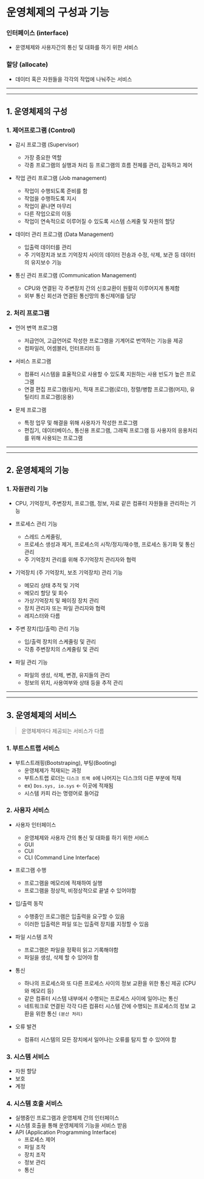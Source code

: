 # 운영체제의 구성과 기능

### 인터페이스 (interface)

- 운영체제와 사용자간의 통신 및 대화를 하기 위한 서비스

### 할당 (allocate)

- 데이터 혹은 자원들을 각각의 작업에 나눠주는 서비스

---

---

## 1. 운영체제의 구성

### 1. 제어프로그램 (Control)

- 감시 프로그램 (Supervisor)

  - 가장 중요한 역할
  - 각종 프로그램의 실행과 처리 등 프로그램의 흐름 전체를 관리, 감독하고 제어

- 작업 관리 프로그램 (Job management)

  - 작업이 수행되도록 준비를 함
  - 작업을 수행하도록 지시
  - 작업이 끝나면 마무리
  - 다른 작업으로의 이동
  - 작업이 연속적으로 이루어질 수 있도록 시스템 스케줄 및 자원의 할당

- 데이터 관리 프로그램 (Data Management)

  - 입출력 데이터를 관리
  - 주 기억장치과 보조 기억장치 사이의 데이터 전송과 수정, 삭제, 보관 등 데이터의 유지보수 기능

- 통신 관리 프로그램 (Communication Management)
  - CPU와 연결된 각 주변장치 간의 신호교환이 원활히 이루어지게 통제함
  - 외부 통신 회선과 연결된 통신망의 통신제어를 담당

### 2. 처리 프로그램

- 언어 변역 프로그램

  - 저급언어, 고급언어로 작성한 프로그램을 기계어로 번역하는 기능을 제공
  - 컴파일러, 어셈블러, 인터프리터 등

- 서비스 프로그램

  - 컴퓨터 시스템을 효율적으로 사용할 수 있도록 지원하는 사용 빈도가 높은 프로그램
  - 연결 편집 프로그램(링커), 적재 프로그램(로더), 정렬/병합 프로그램(머지), 유틸리티 프로그램(응용)

- 문제 프로그램
  - 특정 업무 및 해결을 위해 사용자가 작성한 프로그램
  - 편집기, 데이터베이스, 통신용 프로그램, 그래픽 프로그램 등 사용자의 응용처리를 위해 사용되는 프로그램

---

---

## 2. 운영체제의 기능

### 1. 자원관리 기능

- CPU, 기억장치, 주변장치, 프로그램, 정보, 자료 같은 컴퓨터 자원들을 관리하는 기능

- 프로세스 관리 기능

  - 스레드 스케줄링,
  - 프로세스 생성과 제거, 프로세스의 시작/정지/재수행, 프로세스 동기화 및 통신 관리
  - 주 기억장치 관리를 위해 주기억장치 관리자와 협력

- 기억장치 (주 기억장치, 보조 기억장치) 관리 기능

  - 메모리 상태 추적 및 기억
  - 메모리 할당 및 회수
  - 가상기억장치 및 페이징 장치 관리
  - 장치 관리자 또는 파일 관리자와 협력
  - 레지스터와 다름

- 주변 장치(입/출력) 관리 기능

  - 입/출력 장치의 스케줄링 및 관리
  - 각종 주변장치의 스케줄링 및 관리

- 파일 관리 기능
  - 파일의 생성, 삭제, 변경, 유지들의 관리
  - 정보의 위치, 사용여부와 상태 등을 추적 관리

---

---

## 3. 운영체제의 서비스

> 운영체제마다 제공되는 서비스가 다름

### 1. 부트스트랩 서비스

- 부트스트래핑(Bootstraping), 부팅(Booting)
  - 운영체제가 적재되는 과정
  - 부트스트랩 로더는 `디스크 트랙 0`에 나머지는 디스크의 다른 부분에 적재
  - ex) `Dos.sys, io.sys` <- 이곳에 적재됨
  - 시스템 카피 라는 명령어로 들어감

### 2. 사용자 서비스

- 사용자 인터페이스

  - 운영체제와 사용자 간의 통신 및 대화를 하기 위한 서비스
  - GUI
  - CUI
  - CLI (Command Line Interface)

- 프로그램 수행

  - 프로그램을 메모리에 적재하여 실행
  - 프로그램을 정상적, 비정상적으로 끝낼 수 있어야함

- 입/출력 동작

  - 수행중인 프로그램은 입출력을 요구할 수 있음
  - 이러한 입출력은 파일 또는 입출력 장치를 지정할 수 있음

- 파일 시스템 조작

  - 프로그램은 파일을 정확히 읽고 기록해야함
  - 파일을 생성, 삭제 할 수 있어야 함

- 통신

  - 하나의 프로세스와 또 다른 프로세스 사이의 정보 교환을 위한 통신 제공 (CPU와 메모리 등)
  - 같은 컴퓨터 시스템 내부에서 수행되는 프로세스 사이에 일어나는 통신
  - 네트워크로 연결된 각각 다른 컴퓨터 시스템 간에 수행되는 프로세스의 정보 교환을 위한 통신 `(분산 처리)`

- 오류 발견
  - 컴퓨터 시스템의 모든 장치에서 일어나는 오류를 탐지 할 수 있어야 함

### 3. 시스템 서비스

- 자원 할당
- 보호
- 계정

### 4. 시스템 호출 서비스

- 실행중인 프로그램과 운영체제 간의 인터페이스
- 시스템 호출을 통해 운영체제의 기능을 서비스 받음
- API (Application Programming Interface)
  - 프로세스 제어
  - 파일 조작
  - 장치 조작
  - 정보 관리
  - 통신
